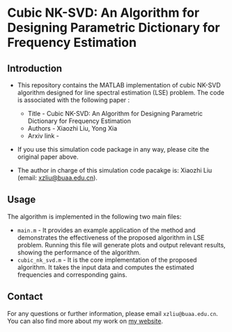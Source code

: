 # Cubic NK-SVD: An Algorithm for Designing Parametric Dictionary for Frequency Estimation

## Introduction

- This repository contains the MATLAB implementation of cubic NK-SVD algorithm designed for line spectral estimation (LSE) problem. The code is associated with the following paper :

  - Title -  Cubic NK-SVD: An Algorithm for Designing Parametric Dictionary for Frequency Estimation
  - Authors -  Xiaozhi Liu, Yong Xia
  - Arxiv link -  

- If you use this simulation code package in any way, please cite the original paper above.
- The author in charge of this simulation code pacakge is: Xiaozhi Liu (email: xzliu@buaa.edu.cn).

## Usage
The algorithm is implemented in the following two main files:
- `main.m` - It provides an example application of the method and demonstrates the effectiveness of the proposed algorithm in LSE problem. Running this file will generate plots and output relevant results, showing the performance of the algorithm.
- `cubic_nk_svd.m` - It is the core implementation of the proposed algorithm. It takes the input data and computes the estimated frequencies and corresponding gains.


## Contact
For any questions or further information, please email ```xzliu@buaa.edu.cn```. You can also find more about my work on [my website](https://xzliu-opt.github.io/).
